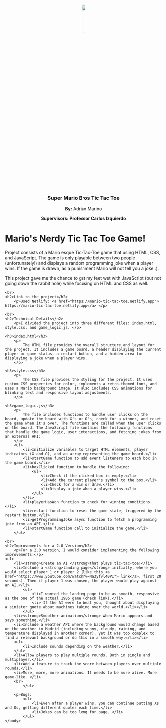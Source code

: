 <p align="center">
  <p align="center">
  <img src="https://www.google.com/search?q=mario+tic+tac+toe+png&tbm=isch&ved=2ahUKEwj9yqGO-cGAAxWJppUCHdk-BuEQ2-cCegQIABAA&oq=mario+tic+tac+toe+png&gs_lcp=CgNpbWcQAzoFCAAQgAQ6BggAEAcQHjoGCAAQCBAeOgcIABAYEIAEOgQIABAeOgYIABAFEB5Q6AFYswRgngVoAHAAeACAAbABiAGGBJIBAzEuM5gBAKABAaoBC2d3cy13aXotaW1nwAEB&sclient=img&ei=6WDMZL2yNInN1sQP2f2YiA4&bih=698&biw=1440#imgrc=MjOnN3mdYMqNUM", width = "15%">
</p>
<h3 align="center">Super Mario Bros Tic Tac Toe</h3>

<p align="center"><b>By:</b> Adrian Marino</p>
<p align="center"><b>Supervisors: Professor Carlos Izquierdo</b></p>



<body>
    <h1>Mario's Nerdy Tic Tac Toe Game!</h1>
        <p>Project consists of a Mario esque Tic-Tac-Toe game that using HTML, CSS, and JavaScript. The game is only playable between two people (unfortunately!) and displays a random programming joke when a player wins. If the game is drawn, as a punishment Mario will not tell you a joke :).</p>
        <p>This project gave me the chance to get my feet wet with JavaScript (but not going down the rabbit hole) while focusing on HTML and CSS as well.</p>
    
    <br>
    <h2>Link to the project</h2>
        <p>Used Netlify: <a href="https://mario-tic-tac-toe.netlify.app"> https://mario-tic-tac-toe.netlify.app</a> </p>
   
    <br>
    <h2>Technical Details</h2>
        <p>I divided the project into three different files: index.html, style.css, and game_logic.js. </p>

    <h3>index.html</h3>
        <p> 
            The HTML file provides the overall structure and layout for the project. It includes a game board, a header displaying the current player or game status, a restart button, and a hidden area for displaying a joke when a player wins.
        </p>
            
    <h3>style.css</h3>
        <p>
            The CSS file provides the styling for the project. It uses custom CSS properties for color, implements a retro-themed font, and uses a Mario background image. It also includes CSS animations for blinking text and responsive layout adjustments.
        </p>

    <h3>game_logic.js</h3>
        <p>
            The file includes functions to handle user clicks on the board, update the board with X's or O's, check for a winner, and reset the game when it's over. The functions are called when the user clicks on the board. The JavaScript file contains the following functions that handle the game logic, user interactions, and fetching jokes from an external API:
        </p>
        <ul>
            <li>Initialize variables to target HTML elements, player indicators (X and O), and an array representing the game board.</li>
            <li>startGame function to add event listeners to each box in the game board.</li>
            <li>boxClicked function to handle the following:
                <ul>
                    <li>Check if the clicked box is empty.</li>
                    <li>Add the current player's symbol to the box.</li>
                    <li>Check for a win or draw.</li>
                    <li>Display a joke when a player wins.</li>
                </ul>
            </li>
            <li>playerHasWon function to check for winning conditions.</li>
            <li>restart function to reset the game state, triggered by the restart button.</li>
            <li>getProgrammingJoke async function to fetch a programming joke from an API.</li>
            <li>startGame function call to initialize the game.</li>
        </ul>

    <br>
    <h2>Improvements for a 2.0 Version</h2>
        <p>For a 2.0 version, I would consider implementing the following improvements:</p>
    <ul>
        <li><strong>Create an AI </strong>that plays tic-tac-toe!</li>
        <li>Include a <strong>landing page</strong> initially, where you would select player 1 or player 2 (like this <a href="https://www.youtube.com/watch?v=Na3yfvl40PI"> link</a>, first 20 seconds). Then if player 1 was chosen, the player would play against an AI.</li>
            <ul>
                <li>I wanted the landing page to be as smooth, responsive as the one of the actual 1985 game (check link).</li>
                <li> If the AI were to beat you, thought about displaying a sinister quote about machines taking over the world.</li></li>
            </ul>
        <li><strong>Smoother animation</strong> when Mario appears and says something.</li>
        <li>Include a weather API where the background would change based on the weather in Madrid (including sunny, cloudy, raining, and temperature displayed in another corner), yet it was too complex to find a relevant background or do this in a smooth way.</li></li>
        <ul>
            <li>Include sounds depending on the weather.</li>
        </ul>
        <li>Allow players to play multiple rounds. Both in single and multiplayer.</li>
        <li>Add a feature to track the score between players over multiple rounds.</li>
        <li>More, more, more animations. It needs to be more alive. More game-like. </li>
        <br>
            </ul>

        <p>Bugs:
            <ul>
                <li>Even after a player wins, you can continue putting Xs and Os, getting different quotes each time.</li>
                <li>Jokes can be too long for page. </li>
            </ul>
    </body>
</html>
